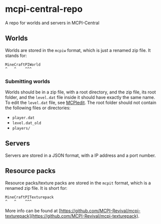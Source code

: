 # mcpi-central-repo
A repo for worlds and servers in MCPI-Central

## Worlds
Worlds are stored in the `mcpiw` format, which is just a renamed zip file. It stands for:  
```
MineCraftPIWorld
^   ^    ^^^
```

### Submitting worlds
Worlds should be in a zip file, with a root directory, and the zip file, its root folder, and the `level.dat` file inside it should have exactly the same name. To edit the `level.dat` file, see [MCPIedit](https://github.com/MCPI-Revival/MCPIedit). The root folder should not contain the following files or directories:
 + `player.dat`
 + `level.dat_old`
 + `players/`

## Servers
Servers are stored in a JSON format, with a IP address and a port number.

## Resource packs
Resource packs/texture packs are stored in the `mcpit` format, which is a renamed zip file. It is short for:  
```
MineCraftPITexturepack
^   ^    ^^^
```

More info can be found at [https://github.com/MCPI-Revival/mcpi-texturepack](https://github.com/MCPI-Revival/mcpi-texturepack).
